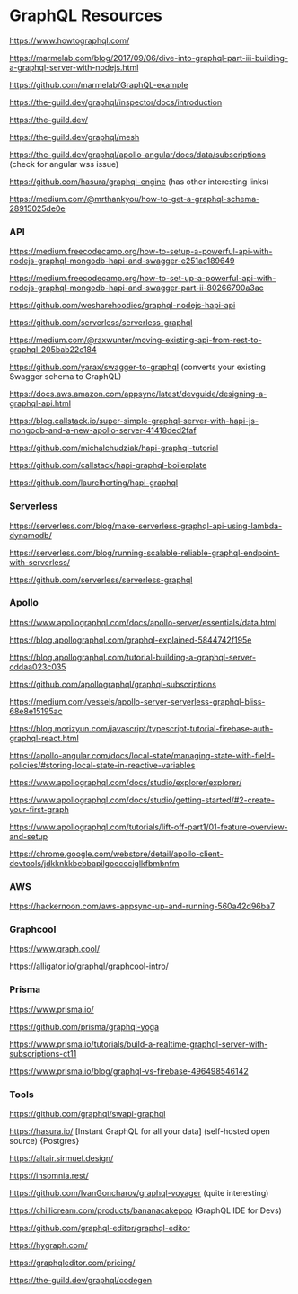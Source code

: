 # GraphQL Resources

https://www.howtographql.com/

https://marmelab.com/blog/2017/09/06/dive-into-graphql-part-iii-building-a-graphql-server-with-nodejs.html

https://github.com/marmelab/GraphQL-example

https://the-guild.dev/graphql/inspector/docs/introduction

https://the-guild.dev/

https://the-guild.dev/graphql/mesh

https://the-guild.dev/graphql/apollo-angular/docs/data/subscriptions (check for angular wss issue)

https://github.com/hasura/graphql-engine (has other interesting links)

https://medium.com/@mrthankyou/how-to-get-a-graphql-schema-28915025de0e

### API

https://medium.freecodecamp.org/how-to-setup-a-powerful-api-with-nodejs-graphql-mongodb-hapi-and-swagger-e251ac189649

https://medium.freecodecamp.org/how-to-set-up-a-powerful-api-with-nodejs-graphql-mongodb-hapi-and-swagger-part-ii-80266790a3ac

https://github.com/wesharehoodies/graphql-nodejs-hapi-api

https://github.com/serverless/serverless-graphql

https://medium.com/@raxwunter/moving-existing-api-from-rest-to-graphql-205bab22c184

https://github.com/yarax/swagger-to-graphql (converts your existing Swagger schema to GraphQL)

https://docs.aws.amazon.com/appsync/latest/devguide/designing-a-graphql-api.html

https://blog.callstack.io/super-simple-graphql-server-with-hapi-js-mongodb-and-a-new-apollo-server-41418ded2faf

https://github.com/michalchudziak/hapi-graphql-tutorial

https://github.com/callstack/hapi-graphql-boilerplate

https://github.com/laurelherting/hapi-graphql

### Serverless

https://serverless.com/blog/make-serverless-graphql-api-using-lambda-dynamodb/

https://serverless.com/blog/running-scalable-reliable-graphql-endpoint-with-serverless/

https://github.com/serverless/serverless-graphql

### Apollo

https://www.apollographql.com/docs/apollo-server/essentials/data.html

https://blog.apollographql.com/graphql-explained-5844742f195e

https://blog.apollographql.com/tutorial-building-a-graphql-server-cddaa023c035

https://github.com/apollographql/graphql-subscriptions

https://medium.com/vessels/apollo-server-serverless-graphql-bliss-68e8e15195ac

https://blog.morizyun.com/javascript/typescript-tutorial-firebase-auth-graphql-react.html

https://apollo-angular.com/docs/local-state/managing-state-with-field-policies/#storing-local-state-in-reactive-variables

https://www.apollographql.com/docs/studio/explorer/explorer/

https://www.apollographql.com/docs/studio/getting-started/#2-create-your-first-graph

https://www.apollographql.com/tutorials/lift-off-part1/01-feature-overview-and-setup

https://chrome.google.com/webstore/detail/apollo-client-devtools/jdkknkkbebbapilgoeccciglkfbmbnfm

### AWS

https://hackernoon.com/aws-appsync-up-and-running-560a42d96ba7

### Graphcool

https://www.graph.cool/

https://alligator.io/graphql/graphcool-intro/

### Prisma

https://www.prisma.io/

https://github.com/prisma/graphql-yoga

https://www.prisma.io/tutorials/build-a-realtime-graphql-server-with-subscriptions-ct11

https://www.prisma.io/blog/graphql-vs-firebase-496498546142

### Tools

https://github.com/graphql/swapi-graphql

https://hasura.io/ [Instant GraphQL for all your data] (self-hosted open source) {Postgres}

https://altair.sirmuel.design/

https://insomnia.rest/

https://github.com/IvanGoncharov/graphql-voyager (quite interesting)

https://chillicream.com/products/bananacakepop (GraphQL IDE for Devs)

https://github.com/graphql-editor/graphql-editor

https://hygraph.com/

https://graphqleditor.com/pricing/

https://the-guild.dev/graphql/codegen
